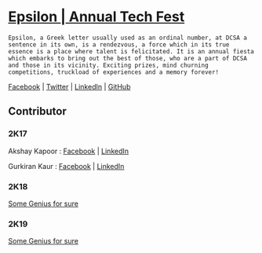 # [Epsilon | Annual Tech Fest](https://epsilon.puchd.ac.in)
```
Epsilon, a Greek letter usually used as an ordinal number, at DCSA a sentence in its own, is a rendezvous, a force which in its true essence is a place where talent is felicitated. It is an annual fiesta which embarks to bring out the best of those, who are a part of DCSA and those in its vicinity. Exciting prizes, mind churning competitions, truckload of experiences and a memory forever!
```
[Facebook](https://www.facebook.com/official.dcsa) | [Twitter](https://twitter.com/OfficialDCSA) | [LinkedIn](https://www.linkedin.com/school/13305516) | [GitHub](https://github.com/DCSA-PU)

## Contributor

### 2K17
Akshay Kapoor : [Facebook](https://www.facebook.com/mailme.akshaykapoor) | [LinkedIn](https://www.linkedin.com/in/the-ak)

Gurkiran Kaur : [Facebook](https://www.facebook.com/profile.php?id=1851910042) | [LinkedIn](https://www.linkedin.com/in/gurkiran)

### 2K18
[Some Genius for sure](https://http://motherfuckingwebsite.com/)

### 2K19
[Some Genius for sure](https://http://motherfuckingwebsite.com/)
